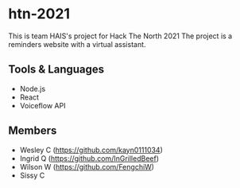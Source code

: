 # htn-2021
This is team HAIS's project for Hack The North 2021
The project is a reminders website with a virtual assistant.

## Tools & Languages
- Node.js
- React
- Voiceflow API

## Members
- Wesley C (https://github.com/kayn0111034)
- Ingrid Q (https://github.com/InGrilledBeef)
- Wilson W (https://github.com/FengchiW)
- Sissy C